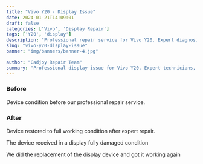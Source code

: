 ```yaml
---
title: "Vivo Y20 - Display Issue"
date: 2024-01-21T14:09:01
draft: false
categories: ['Vivo', 'Display Repair']
tags: ['Y20', 'display']
description: "Professional repair service for Vivo Y20. Expert diagnosis and quality repairs in Bangalore."
slug: "vivo-y20-display-issue"
banner: "img/banners/banner-4.jpg"

author: "Gadjoy Repair Team"
summary: "Professional display issue for Vivo Y20. Expert technicians, quality parts, warranty included."
---
```


### Before

Device condition before our professional repair service.

### After

Device restored to full working condition after expert repair.

The device received in a display fully damaged condition

We did the replacement of the display device and got it working again